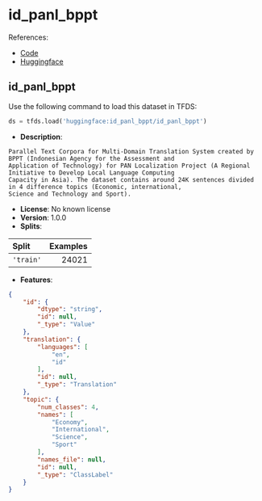 # id_panl_bppt

References:

*   [Code](https://github.com/huggingface/datasets/blob/master/datasets/id_panl_bppt)
*   [Huggingface](https://huggingface.co/datasets/id_panl_bppt)


## id_panl_bppt


Use the following command to load this dataset in TFDS:

```python
ds = tfds.load('huggingface:id_panl_bppt/id_panl_bppt')
```

*   **Description**:

```
Parallel Text Corpora for Multi-Domain Translation System created by BPPT (Indonesian Agency for the Assessment and
Application of Technology) for PAN Localization Project (A Regional Initiative to Develop Local Language Computing
Capacity in Asia). The dataset contains around 24K sentences divided in 4 difference topics (Economic, international,
Science and Technology and Sport).
```

*   **License**: No known license
*   **Version**: 1.0.0
*   **Splits**:

Split  | Examples
:----- | -------:
`'train'` | 24021

*   **Features**:

```json
{
    "id": {
        "dtype": "string",
        "id": null,
        "_type": "Value"
    },
    "translation": {
        "languages": [
            "en",
            "id"
        ],
        "id": null,
        "_type": "Translation"
    },
    "topic": {
        "num_classes": 4,
        "names": [
            "Economy",
            "International",
            "Science",
            "Sport"
        ],
        "names_file": null,
        "id": null,
        "_type": "ClassLabel"
    }
}
```



